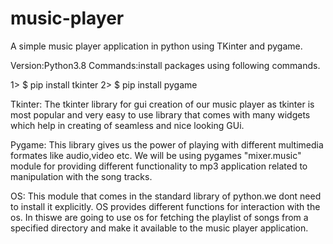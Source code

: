 # music-player

A simple music player application in python using TKinter and pygame.

Version:Python3.8 
Commands:install packages using following commands.

1> $ pip install tkinter
2> $ pip install pygame

Tkinter:
        The tkinter library for gui creation of our music player as tkinter is most popular and very easy to use library that comes with many widgets which help 
in creating of seamless and nice looking GUi.

Pygame:
       This library gives us the power of playing with different multimedia formates like audio,video etc. We will be using pygames "mixer.music" module for providing different functionality to mp3 application related to manipulation with the song tracks.
       
OS:
   This module that comes in the standard library of python.we dont need to install it explicitly. OS provides different functions for interaction with the os.
   In thiswe are going to use os for fetching the playlist of songs from a specified directory and make it available to the music player application.
   
   
       


